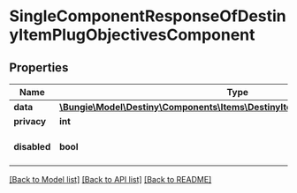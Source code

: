 # SingleComponentResponseOfDestinyItemPlugObjectivesComponent

## Properties
Name | Type | Description | Notes
------------ | ------------- | ------------- | -------------
**data** | [**\Bungie\Model\Destiny\Components\Items\DestinyItemPlugObjectivesComponent**](DestinyItemPlugObjectivesComponent.md) |  | [optional] 
**privacy** | **int** |  | [optional] 
**disabled** | **bool** | If true, this component is disabled. | [optional] 

[[Back to Model list]](../README.md#documentation-for-models) [[Back to API list]](../README.md#documentation-for-api-endpoints) [[Back to README]](../README.md)


